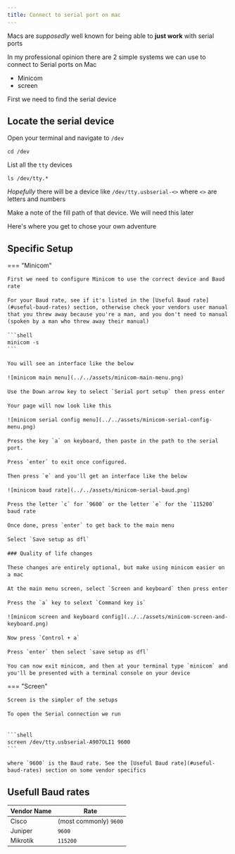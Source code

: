 ```yaml
---
title: Connect to serial port on mac
---
```


Macs are _supposedly_ well known for being able to **just work** with serial ports

In my professional opinion there are 2 simple systems we can use to connect to Serial ports on Mac

* Minicom
* screen

First we need to find the serial device

## Locate the serial device

Open your terminal and navigate to `/dev`

```shell
cd /dev
```

List all the `tty` devices

```shell
ls /dev/tty.*
```

_Hopefully_ there will be a device like `/dev/tty.usbserial-<>` where `<>` are letters and numbers

Make a note of the fill path of that device. We will need this later

Here's where you get to chose your own adventure

## Specific Setup

=== "Minicom"

    First we need to configure Minicom to use the correct device and Baud rate

    For your Baud rate, see if it's listed in the [Useful Baud rate](#useful-baud-rates) section, otherwise check your vendors user manual
    that you threw away because you're a man, and you don't need to manual (spoken by a man who threw away their manual)

    ```shell
    minicom -s
    ```

    You will see an interface like the below

    ![minicom main menu](../../assets/minicom-main-menu.png)

    Use the Down arrow key to select `Serial port setup` then press enter

    Your page will now look like this

    ![minicom serial config menu](../../assets/minicom-serial-config-menu.png)

    Press the key `a` on keyboard, then paste in the path to the serial port.

    Press `enter` to exit once configured.

    Then press `e` and you'll get an interface like the below

    ![minicom baud rate](../../assets/minicom-serial-baud.png)

    Press the letter `c` for `9600` or the letter `e` for the `115200` baud rate

    Once done, press `enter` to get back to the main menu

    Select `Save setup as dfl`

    ### Quality of life changes

    These changes are entirely optional, but make using minicom easier on a mac

    At the main menu screen, select `Screen and keyboard` then press enter

    Press the `a` key to selext `Command key is`

    ![minicom screen and keyboard config](../../assets/minicom-screen-and-keyboard.png)

    Now press `Control + a`

    Press `enter` then select `save setup as dfl`

    You can now exit minicom, and then at your terminal type `minicom` and you'll be presented with a terminal console on your device

=== "Screen"

    Screen is the simpler of the setups

    To open the Serial connection we run


    ```shell
    screen /dev/tty.usbserial-A907OLI1 9600
    ```

    where `9600` is the Baud rate. See the [Useful Baud rate](#useful-baud-rates) section on some vendor specifics

## Usefull Baud rates

| Vendor Name | Rate                   |
|-------------|------------------------|
| Cisco       | (most commonly) `9600` |
| Juniper     | `9600`                 |
| Mikrotik    | `115200`               |
